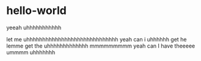 # hello-world
yeeah uhhhhhhhhhhh

let me uhhhhhhhhhhhhhhhhhhhhhhhhhhhhh yeah can i uhhhhhh get he lemme get the uhhhhhhhhhhhhh mmmmmmmmm yeah can I have theeeee ummmm uhhhhhhh
